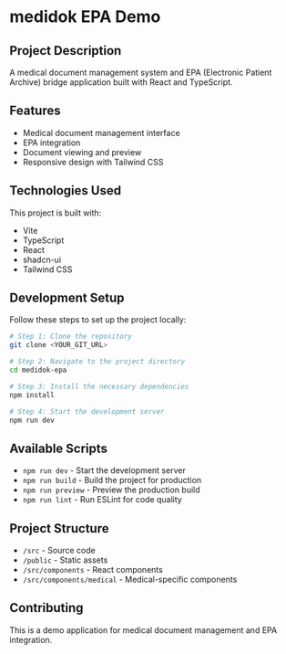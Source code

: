 # medidok EPA Demo

## Project Description

A medical document management system and EPA (Electronic Patient Archive) bridge application built with React and TypeScript.

## Features

- Medical document management interface
- EPA integration
- Document viewing and preview
- Responsive design with Tailwind CSS

## Technologies Used

This project is built with:

- Vite
- TypeScript
- React
- shadcn-ui
- Tailwind CSS

## Development Setup

Follow these steps to set up the project locally:

```sh
# Step 1: Clone the repository
git clone <YOUR_GIT_URL>

# Step 2: Navigate to the project directory
cd medidok-epa

# Step 3: Install the necessary dependencies
npm install

# Step 4: Start the development server
npm run dev
```

## Available Scripts

- `npm run dev` - Start the development server
- `npm run build` - Build the project for production
- `npm run preview` - Preview the production build
- `npm run lint` - Run ESLint for code quality

## Project Structure

- `/src` - Source code
- `/public` - Static assets
- `/src/components` - React components
- `/src/components/medical` - Medical-specific components

## Contributing

This is a demo application for medical document management and EPA integration.
